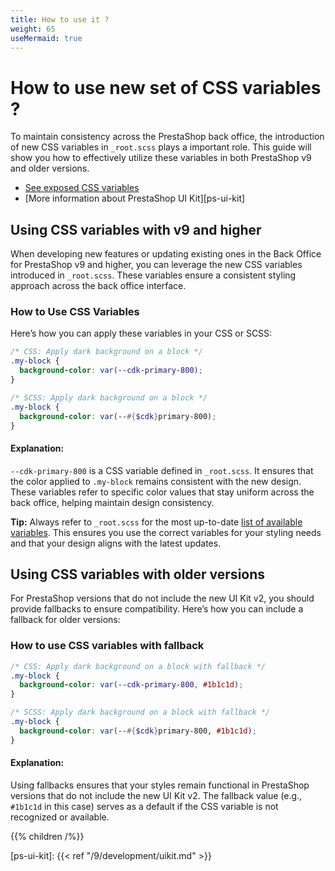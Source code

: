 ```yaml
---
title: How to use it ?
weight: 65
useMermaid: true
---
```


# How to use new set of CSS variables ?

To maintain consistency across the PrestaShop back office, the introduction of new CSS variables in `_root.scss` plays a important role. This guide will show you how to effectively utilize these variables in both PrestaShop v9 and older versions.

- <a href="https://github.com/PrestaShop/prestashop-ui-kit/blob/1c255d96d79c69e2d3e0dd1712f76379941c06bb/scss/_root.scss#L122" target="_blank">See exposed CSS variables</a>
- [More information about PrestaShop UI Kit][ps-ui-kit]

## Using CSS variables with v9 and higher

When developing new features or updating existing ones in the Back Office for PrestaShop v9 and higher, you can leverage the new CSS variables introduced in `_root.scss`. These variables ensure a consistent styling approach across the back office interface.

### How to Use CSS Variables

Here’s how you can apply these variables in your CSS or SCSS:

```scss
/* CSS: Apply dark background on a block */
.my-block {
  background-color: var(--cdk-primary-800);
}

/* SCSS: Apply dark background on a block */
.my-block {
  background-color: var(--#{$cdk}primary-800);
}
```

#### Explanation:

`--cdk-primary-800` is a CSS variable defined in `_root.scss`. It ensures that the color applied to `.my-block` remains consistent with the new design. These variables refer to specific color values that stay uniform across the back office, helping maintain design consistency.

**Tip:** Always refer to `_root.scss` for the most up-to-date <a href="https://github.com/PrestaShop/prestashop-ui-kit/blob/1c255d96d79c69e2d3e0dd1712f76379941c06bb/scss/_root.scss#L122" target="_blank">list of available variables</a>. This ensures you use the correct variables for your styling needs and that your design aligns with the latest updates.

## Using CSS variables with older versions

For PrestaShop versions that do not include the new UI Kit v2, you should provide fallbacks to ensure compatibility. Here’s how you can include a fallback for older versions:

### How to use CSS variables with fallback

```scss
/* CSS: Apply dark background on a block with fallback */
.my-block {
  background-color: var(--cdk-primary-800, #1b1c1d);
}

/* SCSS: Apply dark background on a block with fallback */
.my-block {
  background-color: var(--#{$cdk}primary-800, #1b1c1d);
}
```

#### Explanation:

Using fallbacks ensures that your styles remain functional in PrestaShop versions that do not include the new UI Kit v2. The fallback value (e.g., `#1b1c1d` in this case) serves as a default if the CSS variable is not recognized or available.

{{% children /%}}

[ps-ui-kit]: {{< ref "/9/development/uikit.md" >}}
